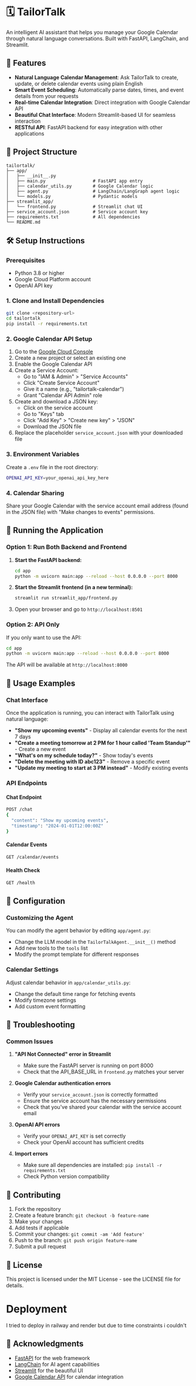 # 🗓️ TailorTalk

An intelligent AI assistant that helps you manage your Google Calendar through natural language conversations. Built with FastAPI, LangChain, and Streamlit.

## 🚀 Features

- **Natural Language Calendar Management**: Ask TailorTalk to create, update, or delete calendar events using plain English
- **Smart Event Scheduling**: Automatically parse dates, times, and event details from your requests
- **Real-time Calendar Integration**: Direct integration with Google Calendar API
- **Beautiful Chat Interface**: Modern Streamlit-based UI for seamless interaction
- **RESTful API**: FastAPI backend for easy integration with other applications

## 📁 Project Structure

```
tailortalk/
├── app/
│   ├── __init__.py
│   ├── main.py                  # FastAPI app entry
│   ├── calendar_utils.py        # Google Calendar logic
│   ├── agent.py                 # LangChain/LangGraph agent logic
│   └── models.py                # Pydantic models
├── streamlit_app/
│   └── frontend.py              # Streamlit chat UI
├── service_account.json         # Service account key
├── requirements.txt             # All dependencies
└── README.md
```

## 🛠️ Setup Instructions

### Prerequisites

- Python 3.8 or higher
- Google Cloud Platform account
- OpenAI API key

### 1. Clone and Install Dependencies

```bash
git clone <repository-url>
cd tailortalk
pip install -r requirements.txt
```

### 2. Google Calendar API Setup

1. Go to the [Google Cloud Console](https://console.cloud.google.com/)
2. Create a new project or select an existing one
3. Enable the Google Calendar API
4. Create a Service Account:
   - Go to "IAM & Admin" > "Service Accounts"
   - Click "Create Service Account"
   - Give it a name (e.g., "tailortalk-calendar")
   - Grant "Calendar API Admin" role
5. Create and download a JSON key:
   - Click on the service account
   - Go to "Keys" tab
   - Click "Add Key" > "Create new key" > "JSON"
   - Download the JSON file
6. Replace the placeholder `service_account.json` with your downloaded file

### 3. Environment Variables

Create a `.env` file in the root directory:

```bash
OPENAI_API_KEY=your_openai_api_key_here
```

### 4. Calendar Sharing

Share your Google Calendar with the service account email address (found in the JSON file) with "Make changes to events" permissions.

## 🚀 Running the Application

### Option 1: Run Both Backend and Frontend

1. **Start the FastAPI backend:**
   ```bash
   cd app
   python -m uvicorn main:app --reload --host 0.0.0.0 --port 8000
   ```

2. **Start the Streamlit frontend (in a new terminal):**
   ```bash
   streamlit run streamlit_app/frontend.py
   ```

3. Open your browser and go to `http://localhost:8501`

### Option 2: API Only

If you only want to use the API:

```bash
cd app
python -m uvicorn main:app --reload --host 0.0.0.0 --port 8000
```

The API will be available at `http://localhost:8000`

## 📖 Usage Examples

### Chat Interface

Once the application is running, you can interact with TailorTalk using natural language:

- **"Show my upcoming events"** - Display all calendar events for the next 7 days
- **"Create a meeting tomorrow at 2 PM for 1 hour called 'Team Standup'"** - Create a new event
- **"What's on my schedule today?"** - Show today's events
- **"Delete the meeting with ID abc123"** - Remove a specific event
- **"Update my meeting to start at 3 PM instead"** - Modify existing events

### API Endpoints

#### Chat Endpoint
```bash
POST /chat
{
  "content": "Show my upcoming events",
  "timestamp": "2024-01-01T12:00:00Z"
}
```

#### Calendar Events
```bash
GET /calendar/events
```

#### Health Check
```bash
GET /health
```

## 🔧 Configuration

### Customizing the Agent

You can modify the agent behavior by editing `app/agent.py`:

- Change the LLM model in the `TailorTalkAgent.__init__()` method
- Add new tools to the `tools` list
- Modify the prompt template for different responses

### Calendar Settings

Adjust calendar behavior in `app/calendar_utils.py`:

- Change the default time range for fetching events
- Modify timezone settings
- Add custom event formatting

## 🐛 Troubleshooting

### Common Issues

1. **"API Not Connected" error in Streamlit**
   - Make sure the FastAPI server is running on port 8000
   - Check that the API_BASE_URL in `frontend.py` matches your server

2. **Google Calendar authentication errors**
   - Verify your `service_account.json` is correctly formatted
   - Ensure the service account has the necessary permissions
   - Check that you've shared your calendar with the service account email

3. **OpenAI API errors**
   - Verify your `OPENAI_API_KEY` is set correctly
   - Check your OpenAI account has sufficient credits

4. **Import errors**
   - Make sure all dependencies are installed: `pip install -r requirements.txt`
   - Check Python version compatibility

## 🤝 Contributing

1. Fork the repository
2. Create a feature branch: `git checkout -b feature-name`
3. Make your changes
4. Add tests if applicable
5. Commit your changes: `git commit -am 'Add feature'`
6. Push to the branch: `git push origin feature-name`
7. Submit a pull request

## 📄 License

This project is licensed under the MIT License - see the LICENSE file for details.

# Deployment 
I tried to deploy in railway and render but due to time constraints i couldn't 
## 🙏 Acknowledgments

- [FastAPI](https://fastapi.tiangolo.com/) for the web framework
- [LangChain](https://langchain.com/) for AI agent capabilities
- [Streamlit](https://streamlit.io/) for the beautiful UI
- [Google Calendar API](https://developers.google.com/calendar) for calendar integration 
